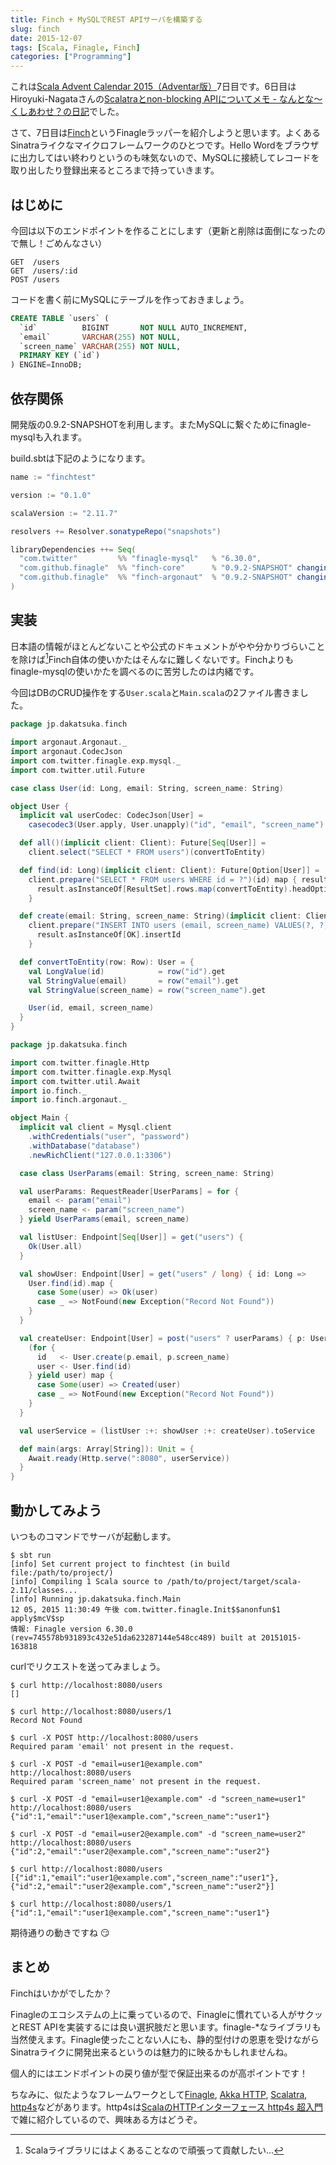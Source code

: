 ```yaml
---
title: Finch + MySQLでREST APIサーバを構築する
slug: finch
date: 2015-12-07
tags: [Scala, Finagle, Finch]
categories: ["Programming"]
---
```


これは[Scala Advent Calendar 2015（Adventar版）](http://www.adventar.org/calendars/904)7日目です。6日目はHiroyuki-Nagataさんの[Scalatraとnon-blocking APIについてメモ - なんとな～くしあわせ？の日記](http://nantonaku-shiawase.hatenablog.com/entry/2015/12/06/003259)でした。

さて、7日目は[Finch](https://github.com/finagle/finch)というFinagleラッパーを紹介しようと思います。よくあるSinatraライクなマイクロフレームワークのひとつです。Hello Wordをブラウザに出力してはい終わりというのも味気ないので、MySQLに接続してレコードを取り出したり登録出来るところまで持っていきます。

## はじめに

今回は以下のエンドポイントを作ることにします（更新と削除は面倒になったので無し！ごめんなさい）

```
GET  /users
GET  /users/:id
POST /users
```

コードを書く前にMySQLにテーブルを作っておきましょう。

```sql
CREATE TABLE `users` (
  `id`          BIGINT       NOT NULL AUTO_INCREMENT,
  `email`       VARCHAR(255) NOT NULL,
  `screen_name` VARCHAR(255) NOT NULL,
  PRIMARY KEY (`id`)
) ENGINE=InnoDB;
```

## 依存関係

開発版の0.9.2-SNAPSHOTを利用します。またMySQLに繋ぐためにfinagle-mysqlも入れます。

build.sbtは下記のようになります。

```scala
name := "finchtest"

version := "0.1.0"

scalaVersion := "2.11.7"

resolvers += Resolver.sonatypeRepo("snapshots")

libraryDependencies ++= Seq(
  "com.twitter"         %% "finagle-mysql"   % "6.30.0",
  "com.github.finagle"  %% "finch-core"      % "0.9.2-SNAPSHOT" changing(),
  "com.github.finagle"  %% "finch-argonaut"  % "0.9.2-SNAPSHOT" changing()
)
```

## 実装

日本語の情報がほとんどないことや公式のドキュメントがやや分かりづらいことを除けば[^1]Finch自体の使いかたはそんなに難しくないです。Finchよりもfinagle-mysqlの使いかたを調べるのに苦労したのは内緒です。

今回はDBのCRUD操作をする`User.scala`と`Main.scala`の2ファイル書きました。

```scala
package jp.dakatsuka.finch

import argonaut.Argonaut._
import argonaut.CodecJson
import com.twitter.finagle.exp.mysql._
import com.twitter.util.Future

case class User(id: Long, email: String, screen_name: String)

object User {
  implicit val userCodec: CodecJson[User] =
    casecodec3(User.apply, User.unapply)("id", "email", "screen_name")

  def all()(implicit client: Client): Future[Seq[User]] =
    client.select("SELECT * FROM users")(convertToEntity)

  def find(id: Long)(implicit client: Client): Future[Option[User]] =
    client.prepare("SELECT * FROM users WHERE id = ?")(id) map { result =>
      result.asInstanceOf[ResultSet].rows.map(convertToEntity).headOption
    }

  def create(email: String, screen_name: String)(implicit client: Client): Future[Long] =
    client.prepare("INSERT INTO users (email, screen_name) VALUES(?, ?)")(email, screen_name) map { result =>
      result.asInstanceOf[OK].insertId
    }

  def convertToEntity(row: Row): User = {
    val LongValue(id)            = row("id").get
    val StringValue(email)       = row("email").get
    val StringValue(screen_name) = row("screen_name").get

    User(id, email, screen_name)
  }
}
```

```scala
package jp.dakatsuka.finch

import com.twitter.finagle.Http
import com.twitter.finagle.exp.Mysql
import com.twitter.util.Await
import io.finch._
import io.finch.argonaut._

object Main {
  implicit val client = Mysql.client
    .withCredentials("user", "password")
    .withDatabase("database")
    .newRichClient("127.0.0.1:3306")

  case class UserParams(email: String, screen_name: String)

  val userParams: RequestReader[UserParams] = for {
    email <- param("email")
    screen_name <- param("screen_name")
  } yield UserParams(email, screen_name)

  val listUser: Endpoint[Seq[User]] = get("users") {
    Ok(User.all)
  }

  val showUser: Endpoint[User] = get("users" / long) { id: Long =>
    User.find(id).map {
      case Some(user) => Ok(user)
      case _ => NotFound(new Exception("Record Not Found"))
    }
  }

  val createUser: Endpoint[User] = post("users" ? userParams) { p: UserParams =>
    (for {
      id   <- User.create(p.email, p.screen_name)
      user <- User.find(id)
    } yield user) map {
      case Some(user) => Created(user)
      case _ => NotFound(new Exception("Record Not Found"))
    }
  }

  val userService = (listUser :+: showUser :+: createUser).toService

  def main(args: Array[String]): Unit = {
    Await.ready(Http.serve(":8080", userService))
  }
}
```

## 動かしてみよう

いつものコマンドでサーバが起動します。

```
$ sbt run
[info] Set current project to finchtest (in build file:/path/to/project/)
[info] Compiling 1 Scala source to /path/to/project/target/scala-2.11/classes...
[info] Running jp.dakatsuka.finch.Main
12 05, 2015 11:30:49 午後 com.twitter.finagle.Init$$anonfun$1 apply$mcV$sp
情報: Finagle version 6.30.0 (rev=745578b931893c432e51da623287144e548cc489) built at 20151015-163818
```

curlでリクエストを送ってみましょう。

```
$ curl http://localhost:8080/users
[]

$ curl http://localhost:8080/users/1
Record Not Found

$ curl -X POST http://localhost:8080/users
Required param 'email' not present in the request.

$ curl -X POST -d "email=user1@example.com" http://localhost:8080/users
Required param 'screen_name' not present in the request.

$ curl -X POST -d "email=user1@example.com" -d "screen_name=user1" http://localhost:8080/users
{"id":1,"email":"user1@example.com","screen_name":"user1"}

$ curl -X POST -d "email=user2@example.com" -d "screen_name=user2" http://localhost:8080/users
{"id":2,"email":"user2@example.com","screen_name":"user2"}

$ curl http://localhost:8080/users
[{"id":1,"email":"user1@example.com","screen_name":"user1"},{"id":2,"email":"user2@example.com","screen_name":"user2"}]

$ curl http://localhost:8080/users/1
{"id":1,"email":"user1@example.com","screen_name":"user1"}
```

期待通りの動きですね 😏

## まとめ

Finchはいかがでしたか？

Finagleのエコシステムの上に乗っているので、Finagleに慣れている人がサクッとREST APIを実装するには良い選択肢だと思います。finagle-*なライブラリも当然使えます。Finagle使ったことない人にも、静的型付けの恩恵を受けながらSinatraライクに開発出来るというのは魅力的に映るかもしれませんね。

個人的にはエンドポイントの戻り値が型で保証出来るのが高ポイントです！

ちなみに、似たようなフレームワークとして[Finagle](https://twitter.github.io/finagle/), [Akka HTTP](http://doc.akka.io/docs/akka-stream-and-http-experimental/2.0-M2/scala/http/), [Scalatra](http://www.scalatra.org/), [http4s](http://http4s.org/)などがあります。http4sは[ScalaのHTTPインターフェース http4s 超入門](https://blog.dakatsuka.jp/2015/11/14/http4s.html)で雑に紹介しているので、興味ある方はどうぞ。

[^1]: Scalaライブラリにはよくあることなので頑張って貢献したい…
